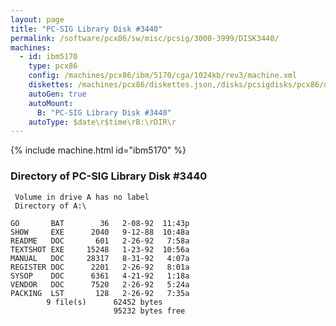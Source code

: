 ```yaml
---
layout: page
title: "PC-SIG Library Disk #3440"
permalink: /software/pcx86/sw/misc/pcsig/3000-3999/DISK3440/
machines:
  - id: ibm5170
    type: pcx86
    config: /machines/pcx86/ibm/5170/cga/1024kb/rev3/machine.xml
    diskettes: /machines/pcx86/diskettes.json,/disks/pcsigdisks/pcx86/diskettes.json
    autoGen: true
    autoMount:
      B: "PC-SIG Library Disk #3440"
    autoType: $date\r$time\rB:\rDIR\r
---
```


{% include machine.html id="ibm5170" %}

### Directory of PC-SIG Library Disk #3440

     Volume in drive A has no label
     Directory of A:\

    GO       BAT        36   2-08-92  11:43p
    SHOW     EXE      2040   9-12-88  10:48a
    README   DOC       601   2-26-92   7:58a
    TEXTSHOT EXE     15248   1-23-92  10:56a
    MANUAL   DOC     28317   8-31-92   4:07a
    REGISTER DOC      2201   2-26-92   8:01a
    SYSOP    DOC      6361   4-21-92   1:18a
    VENDOR   DOC      7520   2-26-92   5:24a
    PACKING  LST       128   2-26-92   7:35a
            9 file(s)      62452 bytes
                           95232 bytes free
